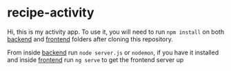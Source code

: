 # recipe-activity

Hi, this is my activity app. To use it, you will need to run `npm install` on both [backend](https://github.com/yegow/recipe-activity/tree/master/backend) and [frontend](https://github.com/yegow/recipe-frontend/tree/6da5a4ea62f5a4307a62489beef4328ef9c85d9e) folders after cloning this repository.

From inside [backend](https://github.com/yegow/recipe-activity/tree/master/backend) run `node server.js` or `nodemon`, if you have it installed and inside [frontend](https://github.com/yegow/recipe-frontend/tree/6da5a4ea62f5a4307a62489beef4328ef9c85d9e) run `ng serve` to get the frontend server up
